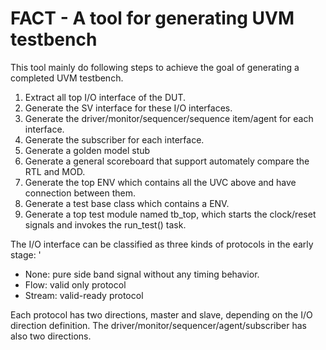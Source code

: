 # FACT - A tool for generating UVM testbench

This tool mainly do following steps to achieve the goal of generating a completed UVM testbench. 

1. Extract all top I/O interface of the DUT. 
2. Generate the SV interface for these I/O interfaces. 
3. Generate the driver/monitor/sequencer/sequence item/agent for each interface. 
4. Generate the subscriber for each interface.
5. Generate a golden model stub
6. Generate a general scoreboard that support automately compare the RTL and MOD. 
7. Generate the top ENV which contains all the UVC above and have connection between them.
8. Generate a test base class which contains a ENV. 
9. Generate a top test module named tb_top, which starts the clock/reset signals and invokes the run_test() task.

The I/O interface can be classified as three kinds of protocols in the early stage: '

* None: pure side band signal without any timing behavior.
* Flow: valid only protocol
* Stream: valid-ready protocol

Each protocol has two directions, master and slave, depending on the I/O direction definition. The driver/monitor/sequencer/agent/subscriber has
also two directions. 

